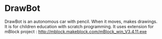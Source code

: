 # DrawBot
DrawBot is an autonomous car with pencil. When it moves, makes drawings. It is for children education with scratch programming.
It uses extension for mBlock project : http://mblock.makeblock.com/mBlock_win_V3.4.11.exe
